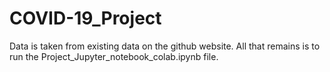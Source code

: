 # COVID-19_Project

Data is taken from existing data on the github website.
All that remains is to run the Project_Jupyter_notebook_colab.ipynb file.
